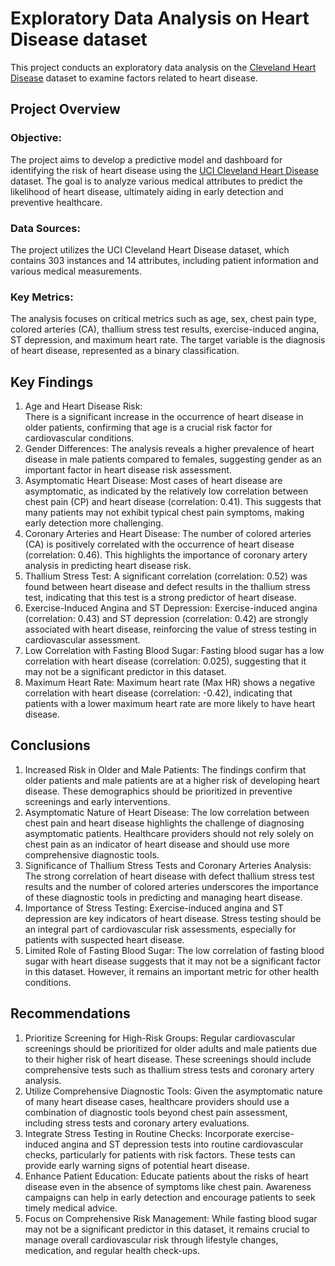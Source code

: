 # Exploratory Data Analysis on Heart Disease dataset

This project conducts an exploratory data analysis on the [Cleveland Heart Disease](https://archive.ics.uci.edu/dataset/45/heart+disease) dataset to examine factors related to heart disease.


## Project Overview

### Objective:
The project aims to develop a predictive model and dashboard for identifying the risk of heart disease using the [UCI Cleveland Heart Disease](https://archive.ics.uci.edu/dataset/45/heart+disease) dataset. The goal is to analyze various medical attributes to predict the likelihood of heart disease, ultimately aiding in early detection and preventive healthcare.

### Data Sources:
The project utilizes the UCI Cleveland Heart Disease dataset, which contains 303 instances and 14 attributes, including patient information and various medical measurements.

### Key Metrics:
The analysis focuses on critical metrics such as age, sex, chest pain type, colored arteries (CA), thallium stress test results, exercise-induced angina, ST depression, and maximum heart rate. The target variable is the diagnosis of heart disease, represented as a binary classification.

## Key Findings

1. Age and Heart Disease Risk: <br/>
   There is a significant increase in the occurrence of heart disease in older patients, confirming that age is a crucial risk factor for cardiovascular conditions.
2. Gender Differences:
   The analysis reveals a higher prevalence of heart disease in male patients compared to females, suggesting gender as an important factor in heart disease risk assessment.
3. Asymptomatic Heart Disease:
   Most cases of heart disease are asymptomatic, as indicated by the relatively low correlation between chest pain (CP) and heart disease (correlation: 0.41). This suggests that many patients may not exhibit typical chest pain symptoms, making early detection more challenging.
4. Coronary Arteries and Heart Disease:
   The number of colored arteries (CA) is positively correlated with the occurrence of heart disease (correlation: 0.46). This highlights the importance of coronary artery analysis in predicting heart disease risk.
5. Thallium Stress Test:
   A significant correlation (correlation: 0.52) was found between heart disease and defect results in the thallium stress test, indicating that this test is a strong predictor of heart disease.
6. Exercise-Induced Angina and ST Depression:
   Exercise-induced angina (correlation: 0.43) and ST depression (correlation: 0.42) are strongly associated with heart disease, reinforcing the value of stress testing in cardiovascular assessment.
7. Low Correlation with Fasting Blood Sugar:
   Fasting blood sugar has a low correlation with heart disease (correlation: 0.025), suggesting that it may not be a significant predictor in this dataset.
8. Maximum Heart Rate:
   Maximum heart rate (Max HR) shows a negative correlation with heart disease (correlation: -0.42), indicating that patients with a lower maximum heart rate are more likely to have heart disease.

## Conclusions
1. Increased Risk in Older and Male Patients:
   The findings confirm that older patients and male patients are at a higher risk of developing heart disease. These demographics should be prioritized in preventive screenings and early interventions.
2. Asymptomatic Nature of Heart Disease:
   The low correlation between chest pain and heart disease highlights the challenge of diagnosing asymptomatic patients. Healthcare providers should not rely solely on chest pain as an indicator of heart disease and should use more comprehensive diagnostic tools.
3. Significance of Thallium Stress Tests and Coronary Arteries Analysis:
   The strong correlation of heart disease with defect thallium stress test results and the number of colored arteries underscores the importance of these diagnostic tools in predicting and managing heart disease.
4. Importance of Stress Testing:
   Exercise-induced angina and ST depression are key indicators of heart disease. Stress testing should be an integral part of cardiovascular risk assessments, especially for patients with suspected heart disease.
5. Limited Role of Fasting Blood Sugar:
   The low correlation of fasting blood sugar with heart disease suggests that it may not be a significant factor in this dataset. However, it remains an important metric for other health conditions.
   
## Recommendations
1. Prioritize Screening for High-Risk Groups:
   Regular cardiovascular screenings should be prioritized for older adults and male patients due to their higher risk of heart disease. These screenings should include comprehensive tests such as thallium stress tests and coronary artery analysis.
2. Utilize Comprehensive Diagnostic Tools:
   Given the asymptomatic nature of many heart disease cases, healthcare providers should use a combination of diagnostic tools beyond chest pain assessment, including stress tests and coronary artery evaluations.
3. Integrate Stress Testing in Routine Checks:
   Incorporate exercise-induced angina and ST depression tests into routine cardiovascular checks, particularly for patients with risk factors. These tests can provide early warning signs of potential heart disease.
4. Enhance Patient Education:
   Educate patients about the risks of heart disease even in the absence of symptoms like chest pain. Awareness campaigns can help in early detection and encourage patients to seek timely medical advice.
5. Focus on Comprehensive Risk Management:
   While fasting blood sugar may not be a significant predictor in this dataset, it remains crucial to manage overall cardiovascular risk through lifestyle changes, medication, and regular health check-ups.
